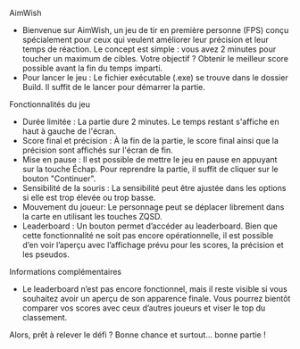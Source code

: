 AimWish

- Bienvenue sur AimWish, un jeu de tir en première personne (FPS) conçu spécialement pour ceux qui veulent améliorer leur précision et leur temps de réaction. Le concept est simple : vous avez 2 minutes pour toucher un maximum de cibles. Votre objectif ? Obtenir le meilleur score possible avant la fin du temps imparti.
- Pour lancer le jeu : Le fichier exécutable (.exe) se trouve dans le dossier Build. Il suffit de le lancer pour démarrer la partie.

Fonctionnalités du jeu

- Durée limitée : La partie dure 2 minutes. Le temps restant s'affiche en haut à gauche de l'écran.
- Score final et précision : À la fin de la partie, le score final ainsi que la précision sont affichés sur l'écran de fin.
- Mise en pause : Il est possible de mettre le jeu en pause en appuyant sur la touche Échap. Pour reprendre la partie, il suffit de cliquer sur le bouton "Continuer".
- Sensibilité de la souris : La sensibilité peut être ajustée dans les options si elle est trop élevée ou trop basse.
- Mouvement du joueur: Le personnage peut se déplacer librement dans la carte en utilisant les touches ZQSD.
- Leaderboard : Un bouton permet d’accéder au leaderboard. Bien que cette fonctionnalité ne soit pas encore opérationnelle, il est possible d’en voir l’aperçu avec l’affichage prévu pour les scores, la précision et les pseudos.

Informations complémentaires

- Le leaderboard n’est pas encore fonctionnel, mais il reste visible si vous souhaitez avoir un aperçu de son apparence finale. Vous pourrez bientôt comparer vos scores avec ceux d’autres joueurs et viser le top du classement.

Alors, prêt à relever le défi ? Bonne chance et surtout… bonne partie !